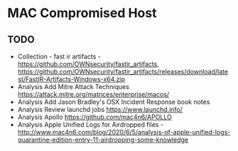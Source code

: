 # MAC Compromised Host

## TODO
- Collection - fast ir artifacts - https://github.com/OWNsecurity/fastir_artifacts, https://github.com/OWNsecurity/fastir_artifacts/releases/download/latest/FastIR-Artifacts-Windows-x64.zip
- Analysis Add Mitre Attack Techniques https://attack.mitre.org/matrices/enterprise/macos/
- Analysis Add Jason Bradley's OSX Incident Response book notes
- Analysis Review launchd jobs https://www.launchd.info/
- Analysis Apollo https://github.com/mac4n6/APOLLO
- Analysis Apple Unified Logs for Airdropped files - http://www.mac4n6.com/blog/2020/6/5/analysis-of-apple-unified-logs-quarantine-edition-entry-11-airdropping-some-knowledge
